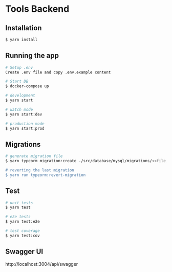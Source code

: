 # Tools Backend

## Installation

```bash
$ yarn install
```

## Running the app

```bash
# Setup .env
Create .env file and copy .env.example content

# Start DB
$ docker-compose up

# development
$ yarn start

# watch mode
$ yarn start:dev

# production mode
$ yarn start:prod
```

## Migrations

```bash
# generate migration file
$ yarn typeorm migration:create ./src/database/mysql/migrations/<<file_name>>

# reverting the last migration
$ yarn run typeorm:revert-migration
```

## Test

```bash
# unit tests
$ yarn test

# e2e tests
$ yarn test:e2e

# test coverage
$ yarn test:cov
```

## Swagger UI

http://localhost:3004/api/swagger

